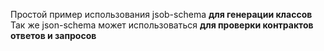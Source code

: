 Простой пример использования jsob-schema <b>для генерации классов</b><br>
Так же json-schema может использоваться <b>для проверки контрактов ответов и запросов</b>

